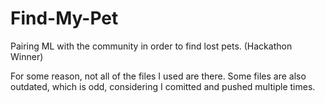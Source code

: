 # Find-My-Pet
 Pairing ML with the community in order to find lost pets. (Hackathon Winner)


For some reason, not all of the files I used are there. Some files are also outdated, which is odd, considering I comitted and pushed multiple times.
